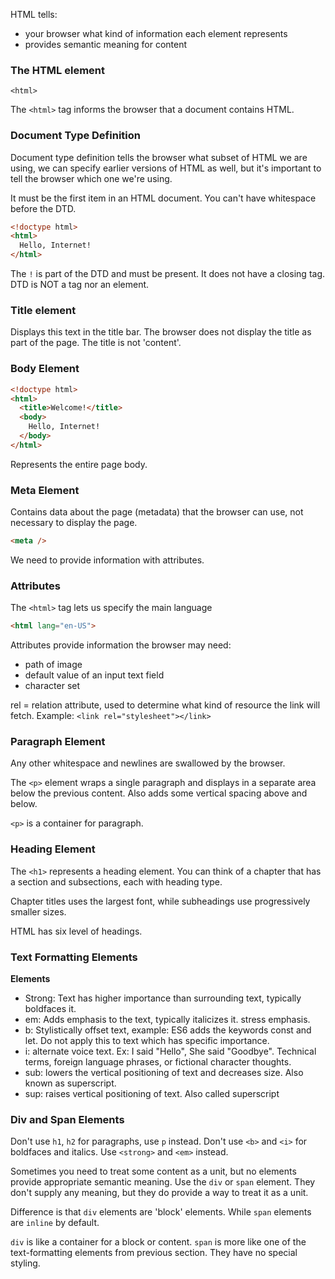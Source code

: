 HTML tells:
- your browser what kind of information each element represents
- provides semantic meaning for content


### The HTML element
```
<html>
```

The `<html>` tag informs the browser that a document contains HTML.

### Document Type Definition
Document type definition tells the browser what subset of HTML we are using, we can specify earlier versions of HTML as well, but it's important to tell the browser which one we're using.

It must be the first item in an HTML document. You can't have whitespace before the DTD.

```HTML
<!doctype html>
<html>
  Hello, Internet!
</html>
```

The `!` is part of the DTD and must be present.
It does not have a closing tag. DTD is NOT a tag nor an element.

### Title element
Displays this text in the title bar.
The browser does not display the title as part of the page.
The title is not 'content'.

### Body Element
```HTML
<!doctype html>
<html>
  <title>Welcome!</title>
  <body>
    Hello, Internet!
  </body>
</html>
```

Represents the entire page body.

### Meta Element
Contains data about the page (metadata) that the browser can use, not necessary to display the page.

```HTML
<meta />
```
We need to provide information with attributes.

### Attributes
The `<html>` tag lets us specify the main language

```HTML
<html lang="en-US">
```

Attributes provide information the browser may need:
- path of image
- default value of an input text field
- character set

rel = relation attribute, used to determine what kind of resource the link will fetch.
Example:
`<link rel="stylesheet"></link>`

### Paragraph Element
Any other whitespace and newlines are swallowed by the browser.

The `<p>` element wraps a single paragraph and displays in a separate area below the previous content. Also adds some vertical spacing above and below.

`<p>` is a container for paragraph.

### Heading Element
The `<h1>` represents a heading element.
You can think of a chapter that has a section and subsections, each with heading type.

Chapter titles uses the largest font, while subheadings use progressively smaller sizes.

HTML has six level of headings.

### Text Formatting Elements
**Elements**

- Strong: Text has higher importance than surrounding text, typically boldfaces it.
- em: Adds emphasis to the text, typically italicizes it. stress emphasis.
- b: Stylistically offset text, example: ES6 adds the keywords const and let. Do not apply this to text which has specific importance.
- i: alternate voice text. Ex: I said "Hello", She said "Goodbye". Technical terms, foreign language phrases, or fictional character thoughts.
- sub: lowers the vertical positioning of text and decreases size. Also known as superscript.
- sup: raises vertical positioning of text. Also called superscript

### Div and Span Elements
Don't use `h1`, `h2` for paragraphs, use `p` instead.
Don't use `<b>` and `<i>` for boldfaces and italics. Use `<strong>` and `<em>` instead.

Sometimes you need to treat some content as a unit, but no elements provide appropriate semantic meaning. Use the `div` or `span` element.
They don't supply any meaning, but they do provide a way to treat it as a unit.

Difference is that `div` elements are 'block' elements. While `span` elements are `inline` by default.

`div` is like a container for a block or content.
`span` is more like one of the text-formatting elements from previous section. They have no special styling.
